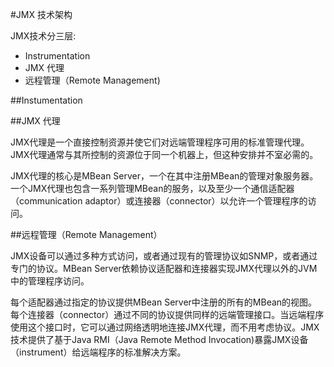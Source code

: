 #JMX 技术架构

JMX技术分三层:

* Instrumentation
* JMX 代理
* 远程管理（Remote Management)

##Instumentation

##JMX 代理

JMX代理是一个直接控制资源并使它们对远端管理程序可用的标准管理代理。JMX代理通常与其所控制的资源位于同一个机器上，但这种安排并不室必需的。

JMX代理的核心是MBean Server，一个在其中注册MBean的管理对象服务器。一个JMX代理也包含一系列管理MBean的服务，以及至少一个通信适配器（communication adaptor）或连接器（connector）以允许一个管理程序的访问。

##远程管理（Remote Management）

JMX设备可以通过多种方式访问，或者通过现有的管理协议如SNMP，或者通过专门的协议。MBean Server依赖协议适配器和连接器实现JMX代理以外的JVM中的管理程序访问。

每个适配器通过指定的协议提供MBean Server中注册的所有的MBean的视图。每个连接器（connector）通过不同的协议提供同样的远端管理接口。当远端程序使用这个接口时，它可以通过网络透明地连接JMX代理，而不用考虑协议。JMX技术提供了基于Java RMI（Java Remote Method Invocation)暴露JMX设备（instrument）给远端程序的标准解决方案。